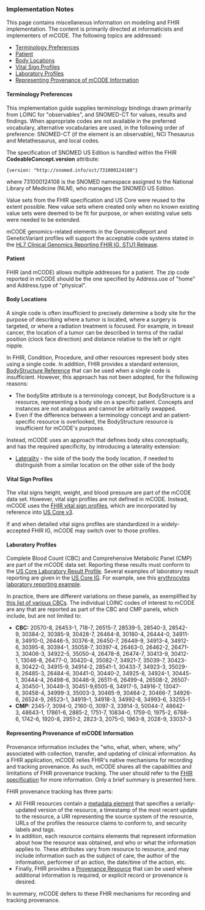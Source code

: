 <div xmlns="http://www.w3.org/1999/xhtml" xmlns:xsi="http://www.w3.org/2001/XMLSchema-instance" xsi:schemaLocation="http://hl7.org/fhir ../../input-cache/schemas-r5/fhir-single.xsd">

<h3><a name="Implementation"></a>Implementation Notes</h3>
<p>This page contains miscellaneous information on modeling and FHIR implementation. The content is primarily directed at informaticists and implementers of mCODE. The following topics are addressed: </p>

<ul>
    <li><a href="#Terminology">Terminology Preferences</a></li>
    <li><a href="#Patient">Patient</a></li>
    <li><a href="#BodyLocations">Body Locations</a></li>
    <li><a href="#VitalSigns">Vital Sign Profiles</a></li>
    <li><a href="#LaboratoryProfiles">Laboratory Profiles</a></li>
    <li><a href="#RepresentingProvenance">Representing Provenance of mCODE Information</a></li>
</ul>

<h4><a name="Terminology"></a>Terminology Preferences</h4>

<p>This implementation guide supplies terminology bindings drawn primarily from LOINC for "observables", and SNOMED-CT for values, results and findings. When appropriate codes are not available in the preferred vocabulary, alternative vocabularies are used, in the following order of preference: SNOMED-CT (if the element is an observable), NCI Thesaurus and Metathesaurus, and local codes. </p>

<p>The specification of SNOMED US Edition is handled within the FHIR <b>CodeableConcept.version</b> attribute:</p>
<p><code>{version: "http://snomed.info/sct/731000124108"}</code></p>
<p>where 731000124108 is the SNOMED namespace assigned to the National Library of Medicine (NLM), who manages the SNOMED US Edition.</p>

<p>Value sets from the FHIR specification and US Core were reused to the extent possible. New value sets where created only when no known existing value sets were deemed to be fit for purpose, or when existing value sets were needed to be extended.</p>

<p>mCODE genomics-related elements in the GenomicsReport and GeneticVariant profiles will support the acceptable code systems stated in the <a href="http://hl7.org/fhir/uv/genomics-reporting/codings.html" target="_blank">HL7 Clinical Genomics Reporting FHIR IG, STU1 Release</a>.</p>

<h4><a name="Patient"></a>Patient</h4>
<p>FHIR (and mCODE) allows multiple addresses for a patient. The zip code reported in mCODE should be the one specified by Address.use of "home" and Address.type of "physical".</p>

<h4><a name="BodyLocations"></a>Body Locations</h4>
<p>A single code is often insufficient to precisely determine a body site for the purpose of describing where a tumor is located, where a surgery is targeted, or where a radiation treatment is focused. For example, in breast cancer, the location of a tumor can be described in terms of the radial position (clock face direction) and distance relative to the left or right nipple.</p>
<p>In FHIR, Condition, Procedure, and other resources represent body sites using a single code. In addition, FHIR provides a standard extension, <a href="http://hl7.org/fhir/StructureDefinition/bodySite" target="_blank">BodyStructure Reference</a> that can be used when a single code is insufficient. However, this approach has not been adopted, for the following reasons:</p>
<ul>
    <li>The bodySite attribute is a terminology concept, but BodyStructure is a resource, representing a body site on a specific patient. Concepts and instances are not analogous and cannot be arbitrarily swapped.</li>
    <li>Even if the difference between a terminology concept and an patient-specific resource is overlooked, the BodyStructure resource is insufficient for mCODE's purposes.</li>
</ul>
<p>Instead, mCODE uses an approach that defines body sites conceptually, and has the required specificity, by introducing a laterality extension:</p>
<ul>
    <li><a href="StructureDefinition-mcode-laterality.html">Laterality</a> - the side of the body the body location, if needed to distinguish from a similar location on the other side of the body</li>
</ul>

<h4><a name="VitalSigns"></a>Vital Sign Profiles</h4>
<p>The vital signs height, weight, and blood pressure are part of the mCODE data set. However, vital sign profiles are not defined in mCODE. Instead, mCODE uses the <a href="http://hl7.org/fhir/R4/observation-vitalsigns.html" target="_blank">FHIR vital sign profiles</a>, which are incorporated by reference into <a href="http://hl7.org/fhir/us/core/index.html" target="_blank">US Core v3</a>.</p> 
 <p>If and when detailed vital signs profiles are standardized in a widely-accepted FHIR IG, mCODE may switch over to those profiles.</p>

<h4><a name="LaboratoryProfiles"></a>Laboratory Profiles</h4>

<p>Complete Blood Count (CBC) and Comprehensive Metabolic Panel (CMP) are part of the mCODE data set. Reporting these results must conform to the <a href="http://hl7.org/fhir/us/core/StructureDefinition-us-core-observation-lab.html">US Core Laboratory Result Profile</a>. Several examples of laboratory result reporting are given in the <a href="http://hl7.org/fhir/us/core/index.html">US Core IG</a>. For example, see this <a href="http://hl7.org/fhir/us/core/Observation-erythrocytes.html">erythrocytes laboratory reporting example</a>.</p>

<p>In practice, there are different variations on these panels, as exemplified by <a href="https://search.loinc.org/searchLOINC/search.zul?query=CBC">this list of various CBCs</a>. The individual LOINC codes of interest to mCODE are any that are reported as part of the CBC and CMP panels, which include, but are not limited to:</p>

<ul>
    <li><b>CBC:</b> 20570-8, 26453-1, 718-7, 26515-7, 28539-5, 28540-3, 28542-9, 30384-2, 30385-9, 30428-7, 26464-8, 30180-4, 26444-0, 34911-8, 34910-0, 26446-5, 30376-8, 26450-7, 26449-9, 34913-4, 34912-6, 30395-8, 30394-1, 35058-7, 30397-4, 26463-0, 26462-2, 26471-3, 30406-3, 34922-5, 35050-4, 26478-8, 26474-7, 30413-9, 30412-1, 13046-8, 26477-0, 30420-4, 35082-7, 34921-7, 35039-7, 30423-8, 30422-0, 34915-9, 34914-2, 28541-1, 30433-7, 34923-3, 35029-8, 26485-3, 26484-6, 30441-0, 30440-2, 34925-8, 34924-1, 30445-1, 30444-4, 26498-6, 30446-9, 26511-6, 26499-4, 26508-2, 26507-4, 30450-1, 30449-3, 30451-9,6505-8, 34917-5, 34916-7, 13047-6, 30458-4, 34999-3, 35003-3, 30465-9, 30464-2, 30466-7, 34926-6, 26524-9, 26523-1, 34919-1, 34918-3, 34992-8, 34993-6, 33255-1
    </li>
    <li><b>CMP:</b> 2345-7, 3094-0, 2160-0, 3097-3, 33914-3, 50044-7, 48642-3, 48643-1, 17861-6, 2885-2, 1751-7, 10834-0, 1759-0, 1975-2, 6768-6, 1742-6, 1920-8, 2951-2, 2823-3, 2075-0, 1963-8, 2028-9, 33037-3</li>
</ul>

<h4><a name="RepresentingProvenance"></a>Representing Provenance of mCODE Information</h4> 
<p>
Provenance information includes the "who, what, when, where, why" associated with collection, transfer, and updating of clinical information. As a FHIR application, mCODE relies FHIR's native mechanisms for recording and tracking provenance. As such, mCODE shares all the capabilities and limitations of FHIR provenance tracking. The user should refer to the <a href="https://www.hl7.org/fhir/provenance.html">FHIR specification</a> for more information. Only a brief summary is presented here.</p>
<p>FHIR provenance tracking has three parts:</p>
<ul>
    <li>All FHIR resources contain a <a href="https://www.hl7.org/fhir/resource.html#Meta">metadata element</a> that specifies a serially-updated version of the resource, a timestamp of the most recent update to the resource, a URI representing the source system of the resource, URLs of the profiles the resource claims to conform to, and security labels and tags.</li>
    <li>In addition, each resource contains elements that represent information about how the resource was obtained, and who or what the information applies to. These attributes vary from resource to resource, and may include information such as the subject of care, the author of the information, performer of an action, the date/time of the action, etc.</li>
    <li>Finally, FHIR provides a <a href="https://www.hl7.org/fhir/provenance.html">Provenance Resource</a> that can be used where additional information is required, or explicit record or provenance is desired.</li>
</ul>
<p>In summary, mCODE defers to these FHIR mechanisms for recording and tracking provenance.</p>


